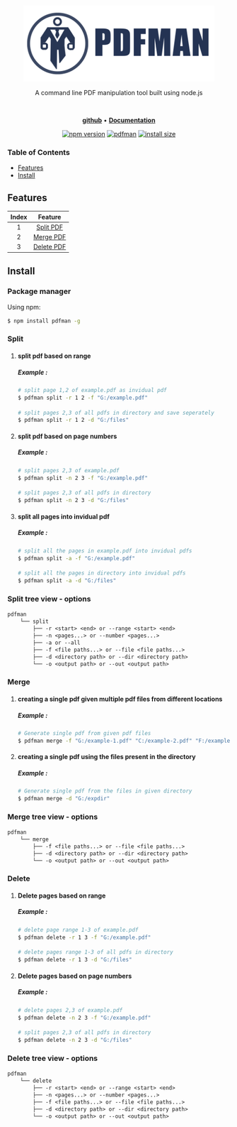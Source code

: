 <div align="center">
    <a href=""><img src="https://github.com/jesintharnold/pdfman/blob/master/static/oie_IwIM3RjbG3nu.png?raw=true" style="height:170px"/></a>
    <br>
</div>
<p align="center">A command line PDF manipulation tool built using node.js</p><br>


<!--tags center logo-->
<p align="center">
 <a href="https://github.com/jesintharnold/pdfman"><b>github</b></a> •
<a href="https://github.com/jesintharnold/pdfman/blob/master/README.md"><b>Documentation</b></a>
</p>

<div align="center">

[![npm version](https://img.shields.io/npm/v/pdfman.svg?style=flat-square)](https://www.npmjs.org/package/pdfman)
[![pdfman](https://github.com/jesintharnold/pdfman/actions/workflows/ci.yml/badge.svg)](https://github.com/jesintharnold/pdfman/actions/workflows/ci.yml)
[![install size](https://img.shields.io/badge/dynamic/json?url=https://packagephobia.com/v2/api.json?p=pdfman&query=$.install.pretty&label=install%20size&style=flat-square)](https://packagephobia.now.sh/result?p=pdfman)
</div>

### Table of Contents
- [Features](#features)
- [Install](#install)


## Features

| Index  |        Feature      |
| :----: |        :------:     |
| 1      |[Split PDF](#split)  |
| 2      |[Merge PDF](#merge)  |
| 3      |[Delete PDF](#delete)|


## Install

### Package manager
Using npm:
```bash
$ npm install pdfman -g 
```

### Split

1. #### split pdf based on range
    ##### Example :
    ```bash
    # split page 1,2 of example.pdf as invidual pdf
    $ pdfman split -r 1 2 -f "G:/example.pdf" 

    # split pages 2,3 of all pdfs in directory and save seperately
    $ pdfman split -r 1 2 -d "G:/files"
    ```
2. #### split pdf based on page numbers
    ##### Example :
    ```bash
    # split pages 2,3 of example.pdf
    $ pdfman split -n 2 3 -f "G:/example.pdf"

    # split pages 2,3 of all pdfs in directory
    $ pdfman split -n 2 3 -d "G:/files"
    ```

3. #### split all pages into invidual pdf
    ##### Example :
    ```bash
    # split all the pages in example.pdf into invidual pdfs
    $ pdfman split -a -f "G:/example.pdf"

    # split all the pages in directory into invidual pdfs
    $ pdfman split -a -d "G:/files"
    ```

### Split tree view - options
```
pdfman
    └── split 
        ├── -r <start> <end> or --range <start> <end>
        ├── -n <pages...> or --number <pages...> 
        ├── -a or --all
        ├── -f <file paths...> or --file <file paths...>
        ├── -d <directory path> or --dir <directory path>
        └── -o <output path> or --out <output path>
```

### Merge

1. #### creating a single pdf given multiple pdf files from different locations
    ##### Example :
    ```bash
    # Generate single pdf from given pdf files
    $ pdfman merge -f "G:/example-1.pdf" "C:/example-2.pdf" "F:/example-3.pdf" 
    ```
2. #### creating a single pdf using the files present in the directory 
    ##### Example :
    ```bash
    # Generate single pdf from the files in given directory
    $ pdfman merge -d "G:/expdir"
    ```
### Merge tree view - options
```
pdfman
    └── merge 
        ├── -f <file paths...> or --file <file paths...>
        ├── -d <directory path> or --dir <directory path>
        └── -o <output path> or --out <output path>
```


### Delete

1. #### Delete pages based on range
    ##### Example :
    ```bash
    # delete page range 1-3 of example.pdf
    $ pdfman delete -r 1 3 -f "G:/example.pdf" 

    # delete pages range 1-3 of all pdfs in directory
    $ pdfman delete -r 1 3 -d "G:/files"
    ```
2. #### Delete pages based on page numbers
    ##### Example :
    ```bash
    # delete pages 2,3 of example.pdf
    $ pdfman delete -n 2 3 -f "G:/example.pdf"

    # split pages 2,3 of all pdfs in directory
    $ pdfman delete -n 2 3 -d "G:/files"
    ```
### Delete tree view - options
```
pdfman
    └── delete
        ├── -r <start> <end> or --range <start> <end>
        ├── -n <pages...> or --number <pages...> 
        ├── -f <file paths...> or --file <file paths...>
        ├── -d <directory path> or --dir <directory path>
        └── -o <output path> or --out <output path>
```